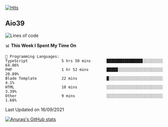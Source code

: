 [![Hits](https://hits.seeyoufarm.com/api/count/incr/badge.svg?url=https%3A%2F%2Fgithub.com%2Faio39&count_bg=%2339C5BB&title_bg=%23555555&icon=&icon_color=%23E7E7E7&title=hits&edge_flat=false)](https://hits.seeyoufarm.com)

## Aio39

<!--START_SECTION:waka-->
![Lines of code](https://img.shields.io/badge/From%20Hello%20World%20I%27ve%20Written-782951%20lines%20of%20code-blue)

📊 **This Week I Spent My Time On** 

```text
💬 Programming Languages: 
TypeScript               5 hrs 50 mins       ████████████████░░░░░░░░░   64.86% 
PHP                      1 hr 52 mins        █████░░░░░░░░░░░░░░░░░░░░   20.89% 
Blade Template           22 mins             █░░░░░░░░░░░░░░░░░░░░░░░░   4.1% 
HTML                     18 mins             ░░░░░░░░░░░░░░░░░░░░░░░░░   3.39% 
Other                    9 mins              ░░░░░░░░░░░░░░░░░░░░░░░░░   1.68%

```


 Last Updated on 16/09/2021
<!--END_SECTION:waka-->
[![Anurag's GitHub stats](https://github-readme-stats.vercel.app/api?username=aio39)](https://github.com/anuraghazra/github-readme-stats)

<!--
**aio39/aio39** is a ✨ _special_ ✨ repository because its `README.md` (this file) appears on your GitHub profile.

Here are some ideas to get you started:

- 🔭 I’m currently working on ...
- 🌱 I’m currently learning ...
- 👯 I’m looking to collaborate on ...
- 🤔 I’m looking for help with ...
- 💬 Ask me about ...
- 📫 How to reach me: ...
- 😄 Pronouns: ...
- ⚡ Fun fact: ...
-->
